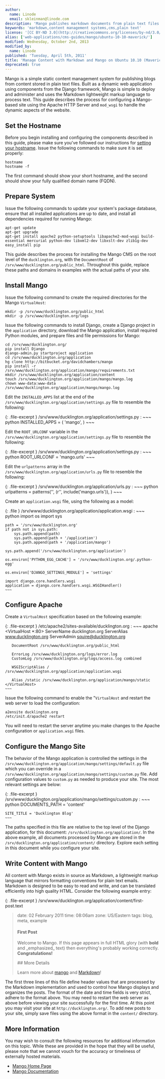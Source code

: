 ```yaml
---
author:
  name: Linode
  email: skleinman@linode.com
description: 'Mango publishes markdown documents from plain text files into a dynamic website.'
keywords: 'markdown,content management systems,cms,plain text'
license: '[CC BY-ND 3.0](http://creativecommons.org/licenses/by-nd/3.0/us/)'
alias: ['web-applications/cms-guides/mango/ubuntu-10-10-maverick/']
modified: Wednesday, October 2nd, 2013
modified_by:
  name: Linode
published: 'Tuesday, April 5th, 2011'
title: 'Manage Content with Markdown and Mango on Ubuntu 10.10 (Maverick)'
deprecated: true
---
```


Mango is a simple static content management system for publishing blogs from content stored in plain text files. Built as a dynamic web application using components from the Django framework, Mango is simple to deploy and administer and uses the Markdown lightweight markup language to process text. This guide describes the process for configuring a Mango-based site using the Apache HTTP Server and `mod_wsgi` to handle the dynamic aspects of the website.

Set the Hostname
----------------

Before you begin installing and configuring the components described in this guide, please make sure you've followed our instructions for [setting your hostname](/docs/getting-started#sph_set-the-hostname). Issue the following commands to make sure it is set properly:

    hostname
    hostname -f

The first command should show your short hostname, and the second should show your fully qualified domain name (FQDN).

Prepare System
--------------

Issue the following commands to update your system's package database, ensure that all installed applications are up to date, and install all dependencies required for running Mango:

    apt-get update
    apt-get upgrade
    apt-get install apache2 python-setuptools libapache2-mod-wsgi build-essential mercurial python-dev libxml2-dev libxslt-dev zlib1g-dev
    easy_install pip

This guide describes the process for installing the Mango CMS on the root level of the `ducklington.org`, with the `DocumentRoot` of `/srv/www/ducklington.org/public_html`. Throughout this guide, replace these paths and domains in examples with the actual paths of your site.

Install Mango
-------------

Issue the following command to create the required directories for the Mango `VirtualHost`:

    mkdir -p /srv/www/ducklington.org/public_html
    mkdir -p /srv/www/ducklington.org/logs

Issue the following commands to install Django, create a Django project in the `application` directory, download the Mango application, install required Python modules, and prepare files and file permissions for Mango:

    cd /srv/www/ducklington.org/
    pip install Django
    django-admin.py startproject application
    cd /srv/www/ducklington.org/application
    hg clone http://bitbucket.org/davidchambers/mango
    pip install -r /srv/www/ducklington.org/application/mango/requirements.txt
    mkdir /srv/www/ducklington.org/application/content
    touch /srv/www/ducklington.org/application/mango/mango.log
    chown www-data:www-data /srv/www/ducklington.org/application/mango/mango.log

Edit the `INSTALLED_APPS` list at the end of the `/srv/www/ducklington.org/application/settings.py` file to resemble the following:

{: .file-excerpt }
/srv/www/ducklington.org/application/settings.py
:   ~~~ python
    INSTALLED_APPS = (
        'mango',
    )
    ~~~

Edit the `ROOT_URLCONF` variable in the `/srv/www/ducklington.org/application/settings.py` file to resemble the following:

{: .file-excerpt }
/srv/www/ducklington.org/application/settings.py
:   ~~~ python
    ROOT_URLCONF = 'mango.urls'
    ~~~

Edit the `urlpatterns` array in the `/srv/www/ducklington.org/application/urls.py` file to resemble the following:

{: .file-excerpt }
/srv/www/ducklington.org/application/urls.py
:   ~~~ python
    urlpatterns = patterns('',
        (r'', include('mango.urls')),
    )
    ~~~

Create an `application.wsgi` file, using the following as a model:

{: .file }
/srv/www/ducklington.org/application/application.wsgi
:   ~~~ python
    import os
    import sys

    path = '/srv/www/ducklington.org'
    if path not in sys.path:
        sys.path.append(path)
        sys.path.append(path + '/application')
        sys.path.append(path + '/application/mango')

    sys.path.append('/srv/www/ducklington.org/application')

    os.environ['PYTHON_EGG_CACHE'] = '/srv/www/ducklington.org/.python-egg'

    os.environ['DJANGO_SETTINGS_MODULE'] = 'settings'

    import django.core.handlers.wsgi
    application = django.core.handlers.wsgi.WSGIHandler()
    ~~~

Configure Apache
----------------

Create a `VirtualHost` specification based on the following example:

{: .file-excerpt }
/etc/apache2/sites-available/ducklington.org
:   ~~~ apache
    <VirtualHost *:80>
       ServerName ducklington.org
       ServerAlias www.ducklington.org
       ServerAdmin squire@ducklington.org

       DocumentRoot /srv/www/ducklington.org/public_html

       ErrorLog /srv/www/ducklington.org/logs/error.log 
       CustomLog /srv/www/ducklington.org/logs/access.log combined

       WSGIScriptAlias / /srv/www/ducklington.org/application/application.wsgi

       Alias /static /srv/www/ducklington.org/application/mango/static 
    </VirtualHost>
    ~~~

Issue the following command to enable the "`VirtualHost` and restart the web server to load the configuration:

    a2ensite ducklington.org
    /etc/init.d/apache2 restart

You will need to restart the server anytime you make changes to the Apache configuration or `application.wsgi` files.

Configure the Mango Site
------------------------

The behavior of the Mango application is controlled the settings in the `/srv/www/ducklington.org/application/mango/settings/default.py` file which you can override in a `/srv/www/ducklington.org/application/mango/settings/custom.py` file. Add configuration values to `custom.py` as needed to produce your site. The most relevant settings are below:

{: .file-excerpt }
/srv/www/ducklington.org/application/mango/settings/custom.py
:   ~~~ python
    DOCUMENTS_PATH = 'content'

    SITE_TITLE = 'Ducklington Blog'
    ~~~

The paths specified in this file are relative to the top level of the Django application, for this document: `/srv/ducklington.org/application/`. In the above example, all documents processed by Mango are stored in the `/srv/ducklington.org/application/content/` directory. Explore each setting in this document while you configure your site.

Write Content with Mango
------------------------

All content with Mango exists in source as Markdown, a lightweight markup language that mirrors formatting conventions for plain text emails. Markdown is designed to be easy to read and write, and can be translated efficiently into high quality HTML. Consider the following example entry:

{: .file-excerpt }
/srv/www/ducklington.org/application/content/first-post.text

> date: 02 February 2011 time: 08:06am zone: US/Eastern tags: blog, meta, example
>
> #### First Post
>
> Welcome to Mango. If this page appears in full HTML glory (with **bold** and \_emphasized\_ text) then everything's probably working correctly. **Congratulations!**
>
> \#\# More Details
>
> Learn more about [mango](<http://mango.io>) and [Markdown][]!
>
> [Markdown]:<http://daringfireball.net/projects/markdown/>

The first three lines of this file define header values that are processed by the Markdown implementation and used to control how Mango displays and organizes the posts. The format of the date and time fields is very strict, adhere to the format above. You may need to restart the web server as above before viewing your site successfully for the first time. At this point you may visit your site at `http://ducklington.org/`. To add new posts to your site, simply save files using the above format in the `content/` directory.

More Information
----------------

You may wish to consult the following resources for additional information on this topic. While these are provided in the hope that they will be useful, please note that we cannot vouch for the accuracy or timeliness of externally hosted materials.

- [Mango Home Page](http://mango.io/)
- [Mango Documentation](http://mango.io/docs/)



